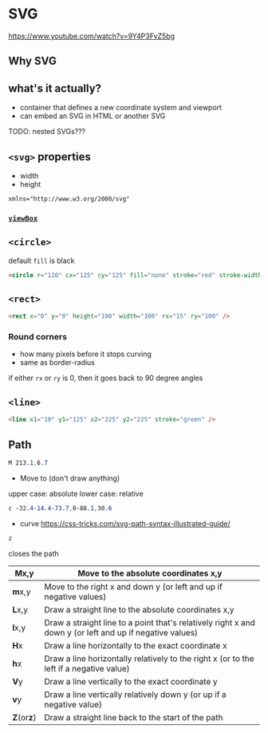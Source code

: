 # SVG

https://www.youtube.com/watch?v=9Y4P3FvZ5bg

## Why SVG

## what's it actually?

-   container that defines a new coordinate system and viewport
-   can embed an SVG in HTML or another SVG

TODO: nested SVGs???

## `<svg>` properties

-   width
-   height

```html
xmlns="http://www.w3.org/2000/svg"
```

### [`viewBox`](https://developer.mozilla.org/en-US/docs/Web/SVG/Attribute/viewBox)

## `<circle>`

default `fill` is black

```html
<circle r="120" cx="125" cy="125" fill="none" stroke="red" stroke-width="10" />
```

## `<rect>`

```html
<rect x="0" y="0" height="100" width="100" rx="15" ry="100" />
```

### Round corners

-   how many pixels before it stops curving
-   same as border-radius

if either `rx` or `ry` is 0, then it goes back to 90 degree angles

## `<line>`

```html
<line x1="10" y1="125" x2="225" y2="225" stroke="green" />
```

## Path

```css
M 213.1,6.7
```

-   Move to (don't draw anything)

upper case: absolute
lower case: relative

```css
c -32.4-14.4-73.7,0-88.1,30.6
```

-   curve
    https://css-tricks.com/svg-path-syntax-illustrated-guide/

```css
z
```

closes the path

| **M**x,y       | Move to the absolute coordinates x,y                                                                     |
| -------------- | -------------------------------------------------------------------------------------------------------- |
| **m**x,y       | Move to the right x and down y (or left and up if negative values)                                       |
| **L**x,y       | Draw a straight line to the absolute coordinates x,y                                                     |
| **l**x,y       | Draw a straight line to a point that's relatively right x and down y (or left and up if negative values) |
| **H**x         | Draw a line horizontally to the exact coordinate x                                                       |
| **h**x         | Draw a line horizontally relatively to the right x (or to the left if a negative value)                  |
| **V**y         | Draw a line vertically to the exact coordinate y                                                         |
| **v**y         | Draw a line vertically relatively down y (or up if a negative value)                                     |
| **Z**(or**z**) | Draw a straight line back to the start of the path                                                       |
